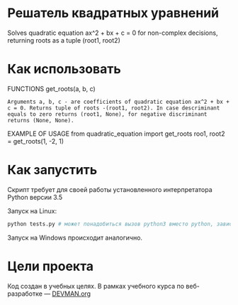 # Решатель квадратных уравнений

Solves quadratic equation ax^2 + bx + c = 0 for non-complex decisions, returning roots as a tuple (root1, root2)

# Как использовать

FUNCTIONS
    get_roots(a, b, c)

    Arguments a, b, c - are coefficients of quadratic equation ax^2 + bx + c = 0. Returns tuple of roots -(root1, root2). In case descriminant equals to zero returns (root1, None), for negative discriminant returns (None, None).



EXAMPLE OF USAGE
    from quadratic_equation import get_roots
    roo1, root2 = get_roots(1, -2, 1)

# Как запустить

Скрипт требует для своей работы установленного интерпретатора Python версии 3.5

Запуск на Linux:

```bash
python tests.py # может понадобиться вызов python3 вместо python, зависит от настроек операционной системы
```

Запуск на Windows происходит аналогично.

# Цели проекта

Код создан в учебных целях. В рамках учебного курса по веб-разработке ― [DEVMAN.org](https://devman.org)
